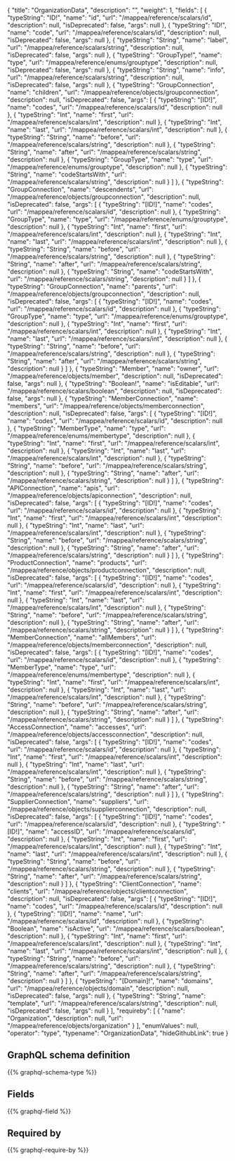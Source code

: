 {
  "title": "OrganizationData",
  "description": "",
  "weight": 1,
  "fields": [
    {
      "typeString": "ID!",
      "name": "id",
      "url": "/mappea/reference/scalars/id",
      "description": null,
      "isDeprecated": false,
      "args": null
    },
    {
      "typeString": "ID!",
      "name": "code",
      "url": "/mappea/reference/scalars/id",
      "description": null,
      "isDeprecated": false,
      "args": null
    },
    {
      "typeString": "String",
      "name": "label",
      "url": "/mappea/reference/scalars/string",
      "description": null,
      "isDeprecated": false,
      "args": null
    },
    {
      "typeString": "GroupType!",
      "name": "type",
      "url": "/mappea/reference/enums/grouptype",
      "description": null,
      "isDeprecated": false,
      "args": null
    },
    {
      "typeString": "String",
      "name": "info",
      "url": "/mappea/reference/scalars/string",
      "description": null,
      "isDeprecated": false,
      "args": null
    },
    {
      "typeString": "GroupConnection",
      "name": "children",
      "url": "/mappea/reference/objects/groupconnection",
      "description": null,
      "isDeprecated": false,
      "args": [
        {
          "typeString": "[ID!]",
          "name": "codes",
          "url": "/mappea/reference/scalars/id",
          "description": null
        },
        {
          "typeString": "Int",
          "name": "first",
          "url": "/mappea/reference/scalars/int",
          "description": null
        },
        {
          "typeString": "Int",
          "name": "last",
          "url": "/mappea/reference/scalars/int",
          "description": null
        },
        {
          "typeString": "String",
          "name": "before",
          "url": "/mappea/reference/scalars/string",
          "description": null
        },
        {
          "typeString": "String",
          "name": "after",
          "url": "/mappea/reference/scalars/string",
          "description": null
        },
        {
          "typeString": "GroupType",
          "name": "type",
          "url": "/mappea/reference/enums/grouptype",
          "description": null
        },
        {
          "typeString": "String",
          "name": "codeStartsWith",
          "url": "/mappea/reference/scalars/string",
          "description": null
        }
      ]
    },
    {
      "typeString": "GroupConnection",
      "name": "descendents",
      "url": "/mappea/reference/objects/groupconnection",
      "description": null,
      "isDeprecated": false,
      "args": [
        {
          "typeString": "[ID!]",
          "name": "codes",
          "url": "/mappea/reference/scalars/id",
          "description": null
        },
        {
          "typeString": "GroupType",
          "name": "type",
          "url": "/mappea/reference/enums/grouptype",
          "description": null
        },
        {
          "typeString": "Int",
          "name": "first",
          "url": "/mappea/reference/scalars/int",
          "description": null
        },
        {
          "typeString": "Int",
          "name": "last",
          "url": "/mappea/reference/scalars/int",
          "description": null
        },
        {
          "typeString": "String",
          "name": "before",
          "url": "/mappea/reference/scalars/string",
          "description": null
        },
        {
          "typeString": "String",
          "name": "after",
          "url": "/mappea/reference/scalars/string",
          "description": null
        },
        {
          "typeString": "String",
          "name": "codeStartsWith",
          "url": "/mappea/reference/scalars/string",
          "description": null
        }
      ]
    },
    {
      "typeString": "GroupConnection",
      "name": "parents",
      "url": "/mappea/reference/objects/groupconnection",
      "description": null,
      "isDeprecated": false,
      "args": [
        {
          "typeString": "[ID!]",
          "name": "codes",
          "url": "/mappea/reference/scalars/id",
          "description": null
        },
        {
          "typeString": "GroupType",
          "name": "type",
          "url": "/mappea/reference/enums/grouptype",
          "description": null
        },
        {
          "typeString": "Int",
          "name": "first",
          "url": "/mappea/reference/scalars/int",
          "description": null
        },
        {
          "typeString": "Int",
          "name": "last",
          "url": "/mappea/reference/scalars/int",
          "description": null
        },
        {
          "typeString": "String",
          "name": "before",
          "url": "/mappea/reference/scalars/string",
          "description": null
        },
        {
          "typeString": "String",
          "name": "after",
          "url": "/mappea/reference/scalars/string",
          "description": null
        }
      ]
    },
    {
      "typeString": "Member",
      "name": "owner",
      "url": "/mappea/reference/objects/member",
      "description": null,
      "isDeprecated": false,
      "args": null
    },
    {
      "typeString": "Boolean!",
      "name": "isEditable",
      "url": "/mappea/reference/scalars/boolean",
      "description": null,
      "isDeprecated": false,
      "args": null
    },
    {
      "typeString": "MemberConnection",
      "name": "members",
      "url": "/mappea/reference/objects/memberconnection",
      "description": null,
      "isDeprecated": false,
      "args": [
        {
          "typeString": "[ID!]",
          "name": "codes",
          "url": "/mappea/reference/scalars/id",
          "description": null
        },
        {
          "typeString": "MemberType",
          "name": "type",
          "url": "/mappea/reference/enums/membertype",
          "description": null
        },
        {
          "typeString": "Int",
          "name": "first",
          "url": "/mappea/reference/scalars/int",
          "description": null
        },
        {
          "typeString": "Int",
          "name": "last",
          "url": "/mappea/reference/scalars/int",
          "description": null
        },
        {
          "typeString": "String",
          "name": "before",
          "url": "/mappea/reference/scalars/string",
          "description": null
        },
        {
          "typeString": "String",
          "name": "after",
          "url": "/mappea/reference/scalars/string",
          "description": null
        }
      ]
    },
    {
      "typeString": "APIConnection",
      "name": "apis",
      "url": "/mappea/reference/objects/apiconnection",
      "description": null,
      "isDeprecated": false,
      "args": [
        {
          "typeString": "[ID!]",
          "name": "codes",
          "url": "/mappea/reference/scalars/id",
          "description": null
        },
        {
          "typeString": "Int",
          "name": "first",
          "url": "/mappea/reference/scalars/int",
          "description": null
        },
        {
          "typeString": "Int",
          "name": "last",
          "url": "/mappea/reference/scalars/int",
          "description": null
        },
        {
          "typeString": "String",
          "name": "before",
          "url": "/mappea/reference/scalars/string",
          "description": null
        },
        {
          "typeString": "String",
          "name": "after",
          "url": "/mappea/reference/scalars/string",
          "description": null
        }
      ]
    },
    {
      "typeString": "ProductConnection",
      "name": "products",
      "url": "/mappea/reference/objects/productconnection",
      "description": null,
      "isDeprecated": false,
      "args": [
        {
          "typeString": "[ID!]",
          "name": "codes",
          "url": "/mappea/reference/scalars/id",
          "description": null
        },
        {
          "typeString": "Int",
          "name": "first",
          "url": "/mappea/reference/scalars/int",
          "description": null
        },
        {
          "typeString": "Int",
          "name": "last",
          "url": "/mappea/reference/scalars/int",
          "description": null
        },
        {
          "typeString": "String",
          "name": "before",
          "url": "/mappea/reference/scalars/string",
          "description": null
        },
        {
          "typeString": "String",
          "name": "after",
          "url": "/mappea/reference/scalars/string",
          "description": null
        }
      ]
    },
    {
      "typeString": "MemberConnection",
      "name": "allMembers",
      "url": "/mappea/reference/objects/memberconnection",
      "description": null,
      "isDeprecated": false,
      "args": [
        {
          "typeString": "[ID!]",
          "name": "codes",
          "url": "/mappea/reference/scalars/id",
          "description": null
        },
        {
          "typeString": "MemberType",
          "name": "type",
          "url": "/mappea/reference/enums/membertype",
          "description": null
        },
        {
          "typeString": "Int",
          "name": "first",
          "url": "/mappea/reference/scalars/int",
          "description": null
        },
        {
          "typeString": "Int",
          "name": "last",
          "url": "/mappea/reference/scalars/int",
          "description": null
        },
        {
          "typeString": "String",
          "name": "before",
          "url": "/mappea/reference/scalars/string",
          "description": null
        },
        {
          "typeString": "String",
          "name": "after",
          "url": "/mappea/reference/scalars/string",
          "description": null
        }
      ]
    },
    {
      "typeString": "AccessConnection",
      "name": "accesses",
      "url": "/mappea/reference/objects/accessconnection",
      "description": null,
      "isDeprecated": false,
      "args": [
        {
          "typeString": "[ID!]",
          "name": "codes",
          "url": "/mappea/reference/scalars/id",
          "description": null
        },
        {
          "typeString": "Int",
          "name": "first",
          "url": "/mappea/reference/scalars/int",
          "description": null
        },
        {
          "typeString": "Int",
          "name": "last",
          "url": "/mappea/reference/scalars/int",
          "description": null
        },
        {
          "typeString": "String",
          "name": "before",
          "url": "/mappea/reference/scalars/string",
          "description": null
        },
        {
          "typeString": "String",
          "name": "after",
          "url": "/mappea/reference/scalars/string",
          "description": null
        }
      ]
    },
    {
      "typeString": "SupplierConnection",
      "name": "suppliers",
      "url": "/mappea/reference/objects/supplierconnection",
      "description": null,
      "isDeprecated": false,
      "args": [
        {
          "typeString": "[ID!]",
          "name": "codes",
          "url": "/mappea/reference/scalars/id",
          "description": null
        },
        {
          "typeString": "[ID!]",
          "name": "accessID",
          "url": "/mappea/reference/scalars/id",
          "description": null
        },
        {
          "typeString": "Int",
          "name": "first",
          "url": "/mappea/reference/scalars/int",
          "description": null
        },
        {
          "typeString": "Int",
          "name": "last",
          "url": "/mappea/reference/scalars/int",
          "description": null
        },
        {
          "typeString": "String",
          "name": "before",
          "url": "/mappea/reference/scalars/string",
          "description": null
        },
        {
          "typeString": "String",
          "name": "after",
          "url": "/mappea/reference/scalars/string",
          "description": null
        }
      ]
    },
    {
      "typeString": "ClientConnection",
      "name": "clients",
      "url": "/mappea/reference/objects/clientconnection",
      "description": null,
      "isDeprecated": false,
      "args": [
        {
          "typeString": "[ID!]",
          "name": "codes",
          "url": "/mappea/reference/scalars/id",
          "description": null
        },
        {
          "typeString": "[ID!]",
          "name": "name",
          "url": "/mappea/reference/scalars/id",
          "description": null
        },
        {
          "typeString": "Boolean",
          "name": "isActive",
          "url": "/mappea/reference/scalars/boolean",
          "description": null
        },
        {
          "typeString": "Int",
          "name": "first",
          "url": "/mappea/reference/scalars/int",
          "description": null
        },
        {
          "typeString": "Int",
          "name": "last",
          "url": "/mappea/reference/scalars/int",
          "description": null
        },
        {
          "typeString": "String",
          "name": "before",
          "url": "/mappea/reference/scalars/string",
          "description": null
        },
        {
          "typeString": "String",
          "name": "after",
          "url": "/mappea/reference/scalars/string",
          "description": null
        }
      ]
    },
    {
      "typeString": "[Domain]!",
      "name": "domains",
      "url": "/mappea/reference/objects/domain",
      "description": null,
      "isDeprecated": false,
      "args": null
    },
    {
      "typeString": "String",
      "name": "template",
      "url": "/mappea/reference/scalars/string",
      "description": null,
      "isDeprecated": false,
      "args": null
    }
  ],
  "requireby": [
    {
      "name": "Organization",
      "description": null,
      "url": "/mappea/reference/objects/organization"
    }
  ],
  "enumValues": null,
  "operator": "type",
  "typename": "OrganizationData",
  "hideGithubLink": true
}
## GraphQL schema definition

{{% graphql-schema-type %}}

## Fields

{{% graphql-field %}}

## Required by

{{% graphql-require-by %}}
